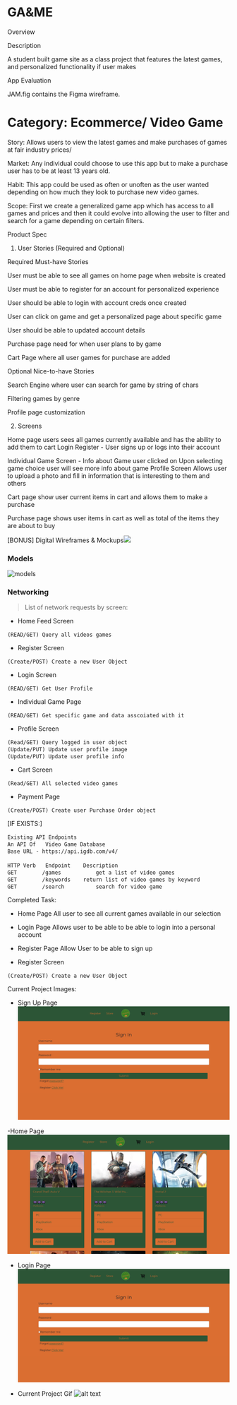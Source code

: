 # GA&ME


Overview

Description


A student built game site as a class project that features the latest games, and personalized functionality if user makes



App Evaluation

JAM.fig contains the Figma wireframe.


Category: Ecommerce/ Video Game
=======


Story: Allows users to view the latest games and make purchases of games at fair industry prices/

Market: Any individual could choose to use this app but to make a purchase user has to be at least 13 years old.

Habit: This app could be used as often or unoften as the user wanted depending on how much they look to purchase new video games.

Scope: First we create a generalized game app which has access to all games and prices and then it could evolve into allowing the user to filter and search for a game depending on certain filters.

Product Spec

1. User Stories (Required and Optional)


Required Must-have Stories

User must be able to see all games on home page when website is created

User must be able to register for an account for personalized experience

User should be able to login with account creds once created

User can click on game and get a personalized page about specific game

User should be able to updated account details

Purchase page need for when user plans to by game

Cart Page where all user games for purchase are added


Optional Nice-to-have Stories

Search Engine where user can search for game by string of chars

Filtering games by genre


Profile page customization


2. Screens

Home page
users sees all games currently available and has the ability to add them to cart
Login
Register - User signs up or logs into their account

Individual Game Screen - Info about Game user clicked on
Upon selecting game choice user will see more info about game
Profile Screen
Allows user to upload a photo and fill in information that is interesting to them and others

Cart page
show user current items in cart and allows them to make a purchase

Purchase page
shows user items in cart as well as total of the items they are about to buy


[BONUS] Digital Wireframes & Mockups![](blob/main/mockup.jpeg)

### Models
![models](https://user-images.githubusercontent.com/61095672/142090912-02ec5e7f-4f33-47ba-b00c-0781705a76ac.PNG)


### Networking
> List of network requests by screen:

- Home Feed Screen
```
(READ/GET) Query all videos games 
```

- Register Screen
```
(Create/POST) Create a new User Object
```

- Login Screen
```  
(READ/GET) Get User Profile
```

- Individual Game Page
```
(READ/GET) Get specific game and data asscoiated with it
```

- Profile Screen
``` 
(Read/GET) Query logged in user object
(Update/PUT) Update user profile image
(Update/PUT) Update user profile info
```

- Cart Screen 
``` 
(Read/GET) All selected video games
```

- Payment Page
```
(Create/POST) Create user Purchase Order object
```

[IF EXISTS:] 
```
Existing API Endpoints
An API Of   Video Game Database
Base URL - https://api.igdb.com/v4/

HTTP Verb	Endpoint	Description
GET	       /games	        get a list of video games
GET	       /keywords	return list of video games by keyword
GET	       /search	        search for video game

```


Completed Task:

- Home Page
All user to see all current games available in our selection

- Login Page
Allows user to be able to be able to login into a personal account

- Register Page
Allow User to be able to sign up

- Register Screen
```
(Create/POST) Create a new User Object
```

Current Project Images:

- Sign Up Page
![alt text](https://github.com/The-JAM/FirstRepo/blob/main/SignInPage.png)

-Home Page
![alt text](https://github.com/The-JAM/FirstRepo/blob/main/HomePage.png)

- Login Page
![alt text](https://github.com/The-JAM/FirstRepo/blob/main/SignInPage.png)

- Current Project Gif
![alt text](https://github.com/The-JAM/FirstRepo/blob/main/CurrentProject.gif)



